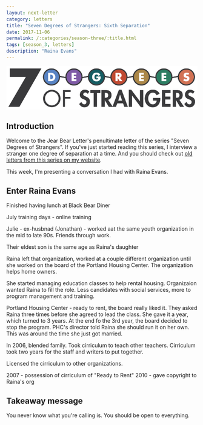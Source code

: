 ```yaml
---
layout: next-letter
category: letters
title: "Seven Degrees of Strangers: Sixth Separation"
date: 2017-11-06
permalink: /:categories/season-three/:title.html
tags: [season_3, letters]
description: "Raina Evans"
---
```


<img src="https://github.com/jermspeaks/jermspeaks.github.io/blob/master/assets/images/7_Degrees_Of_Strangers_Letterhead.png?raw=true" alt="7 Degrees of Strangers Letterhead" width="600" />

## Introduction

Welcome to the Jear Bear Letter's penultimate letter of the series "Seven Degrees of Strangers". If you've just started reading this series, I interview a stranger one degree of separation at a time. And you should check out [old letters from this series on my website](http://www.craftbyzen.com/letters/season-three/). 

This week, I'm presenting a conversation I had with Raina Evans. 

## Enter Raina Evans

<!-- These are notes -->

Finished having lunch at Black Bear Diner

July training days - online training

Julie - ex-husbnad (Jonathan) - worked aat the same youth organization in the mid to late 90s. Friends through work.

Their eldest son is the same age as Raina's daughter

Raina left that organization, worked at a couple different organization until she worked on the board of the Portland Housing Center. The organization helps home owners. 

She started managing education classes to help rental housing. Organizaion wanted Raina to fill the role. Less candidates with social services, more to program management and training.

Portland Housing Center - ready to rent, the board really liked it. They asked Raina three times before she agreed to lead the class. She gave it a year, which turned to 3 years. At the end fo the 3rd year, the board decided to stop the program. PHC's director told Raina she should run it on her own. This was around the time she just got married.

In 2006, blended family. Took cirriculum to teach other teachers. Cirriculum took two years for the staff and writers to put together.

Licensed the cirriculum to other organizations. 

2007 - possession of cirriculum of "Ready to Rent"
2010 - gave copyright to Raina's org

## Takeaway message

You never know what you're calling is. You should be open to everything.

